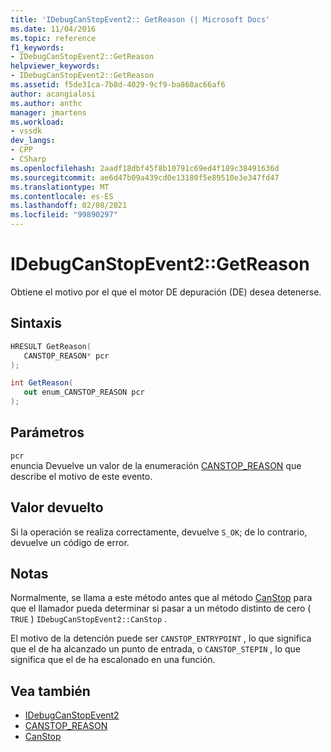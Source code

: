 ```yaml
---
title: 'IDebugCanStopEvent2:: GetReason (| Microsoft Docs'
ms.date: 11/04/2016
ms.topic: reference
f1_keywords:
- IDebugCanStopEvent2::GetReason
helpviewer_keywords:
- IDebugCanStopEvent2::GetReason
ms.assetid: f5de31ca-7b8d-4029-9cf9-ba860ac66af6
author: acangialosi
ms.author: anthc
manager: jmartens
ms.workload:
- vssdk
dev_langs:
- CPP
- CSharp
ms.openlocfilehash: 2aadf18dbf45f8b10791c69ed4f189c38491636d
ms.sourcegitcommit: ae6d47b09a439cd0e13180f5e89510e3e347fd47
ms.translationtype: MT
ms.contentlocale: es-ES
ms.lasthandoff: 02/08/2021
ms.locfileid: "99890297"
---
```

# <a name="idebugcanstopevent2getreason"></a>IDebugCanStopEvent2::GetReason
Obtiene el motivo por el que el motor DE depuración (DE) desea detenerse.

## <a name="syntax"></a>Sintaxis

```cpp
HRESULT GetReason( 
   CANSTOP_REASON* pcr
);
```

```csharp
int GetReason( 
   out enum_CANSTOP_REASON pcr
);
```

## <a name="parameters"></a>Parámetros
`pcr`\
enuncia Devuelve un valor de la enumeración [CANSTOP_REASON](../../../extensibility/debugger/reference/canstop-reason.md) que describe el motivo de este evento.

## <a name="return-value"></a>Valor devuelto
 Si la operación se realiza correctamente, devuelve `S_OK`; de lo contrario, devuelve un código de error.

## <a name="remarks"></a>Notas
 Normalmente, se llama a este método antes que al método [CanStop](../../../extensibility/debugger/reference/idebugcanstopevent2-canstop.md) para que el llamador pueda determinar si pasar a un método distinto de cero ( `TRUE` ) `IDebugCanStopEvent2::CanStop` .

 El motivo de la detención puede ser `CANSTOP_ENTRYPOINT` , lo que significa que el de ha alcanzado un punto de entrada, o `CANSTOP_STEPIN` , lo que significa que el de ha escalonado en una función.

## <a name="see-also"></a>Vea también
- [IDebugCanStopEvent2](../../../extensibility/debugger/reference/idebugcanstopevent2.md)
- [CANSTOP_REASON](../../../extensibility/debugger/reference/canstop-reason.md)
- [CanStop](../../../extensibility/debugger/reference/idebugcanstopevent2-canstop.md)
